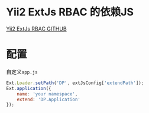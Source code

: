 Yii2 ExtJs RBAC 的依赖JS
=========

[Yii2 ExtJs RBAC GITHUB](https://github.com/myweishanli/yii2-extjs-rbac)

配置
=========

自定义`app.js`
```javascript
Ext.Loader.setPath('DP', extJsConfig['extendPath']);
Ext.application({
    name: 'your namespace',
    extend: 'DP.Application'
});
```